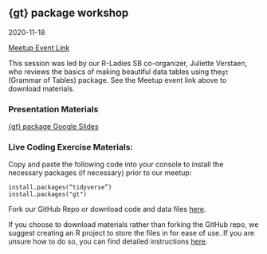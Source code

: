 {gt} package workshop
---

2020-11-18

[Meetup Event Link](https://www.meetup.com/rladies-santa-barbara/events/274628867/)

This session was led by our R-Ladies SB co-organizer, Juliette Verstaen, who reviews the basics of making beautiful data tables using the`gt` (Grammar of Tables) package. See the Meetup event link above to download materials.

### Presentation Materials

[{gt} package Google Slides](https://docs.google.com/presentation/d/1nZitGvtk3QDGcf31EZ-bnwqaB5fyporLxCiw1luNlzI/edit?usp=sharing)

### Live Coding Exercise Materials:

Copy and paste the following code into your console to install the necessary packages (if necessary) prior to our meetup:

    install.packages(“tidyverse”)
    install.packages("gt")
    
Fork our GitHub Repo or download code and data files [here](https://github.com/j-verstaen/gt_workshop_SB_R_Ladies).

If you choose to download materials rather than forking the GitHub repo, we suggest creating an R project to store the files in for ease of use. If you are unsure how to do so, you can find detailed instructions [here](https://drive.google.com/file/d/1HAvvoKrX8Ehm_NCipkij0OqUQgWIAdCR/view?usp=sharing).
